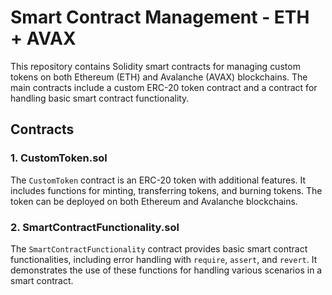 # Smart Contract Management - ETH + AVAX

This repository contains Solidity smart contracts for managing custom tokens on both Ethereum (ETH) and Avalanche (AVAX) blockchains. The main contracts include a custom ERC-20 token contract and a contract for handling basic smart contract functionality.

## Contracts

### 1. CustomToken.sol

The `CustomToken` contract is an ERC-20 token with additional features. It includes functions for minting, transferring tokens, and burning tokens. The token can be deployed on both Ethereum and Avalanche blockchains.

### 2. SmartContractFunctionality.sol

The `SmartContractFunctionality` contract provides basic smart contract functionalities, including error handling with `require`, `assert`, and `revert`. It demonstrates the use of these functions for handling various scenarios in a smart contract.
